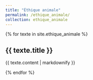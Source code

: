 ```yaml
---
title: "Éthique animale"
permalink: /ethique_animale/
collection: ethique_animale
---
```


{% for texte in site.ethique_animale %}
  <h2>{{ texte.title }}</h2>
  <p>{{ texte.content | markdownify }}</p>
{% endfor %}